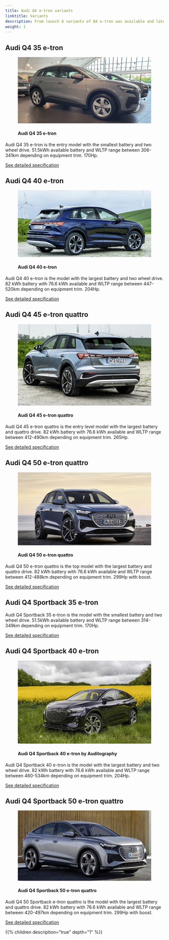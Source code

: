 ```yaml
---
title: Audi Q4 e-tron variants
linktitle: Variants
description: From launch 6 variants of Q4 e-tron was available and later more was added.
weight: 1
---
```

<!-- markdownlint-disable MD033 -->
## Audi Q4 35 e-tron

<figure>
    <a href="audi-q4-e-tron-35.jpg">
        <img src="audi-q4-e-tron-35s.jpg" alt="Audi Q4 35 e-tron" title="Audi Q4 35 e-tron">
    </a>
    <figcaption><h4>Audi Q4 35 e-tron</h4></figcaption>
</figure>

Audi Q4 35 e-tron is the entry model with the smallest battery and two wheel drive. 51.5kWh available battery and WLTP range between 306-341km depending on equipment trim. 170Hp.

[See detailed specification](/models/q4-e-tron/specifications/#audi-q4-35-e-tron)

## Audi Q4 40 e-tron

<figure>
    <a href="audi-q4-e-tron-40.jpg">
        <img src="audi-q4-e-tron-40s.jpg" alt="Audi Q4 40 e-tron" title="Audi Q4 40 e-tron">
    </a>
    <figcaption><h4>Audi Q4 40 e-tron</h4></figcaption>
</figure>

Audi Q4 40 e-tron is the model with the largest battery and two wheel drive. 82 kWh battery with 76.6 kWh available and WLTP range between 447-520km depending on equipment trim. 204Hp.

[See detailed specification](/models/q4-e-tron/specifications/#audi-q4-40-e-tron)

## Audi Q4 45 e-tron quattro

<figure>
    <a href="audi-q4-e-tron-45.jpg">
        <img src="audi-q4-e-tron-45s.jpg" alt="Audi Q4 45 e-tron quattro" title="Audi Q4 45 e-tron quattro">
    </a>
    <figcaption><h4>Audi Q4 45 e-tron quattro</h4></figcaption>
</figure>

Audi Q4 45 e-tron quattro is the entry level model with the largest battery and quattro drive. 82 kWh battery with 76.6 kWh available and WLTP range between 412-490km depending on equipment trim. 265Hp.

[See detailed specification](/models/q4-e-tron/specifications/#audi-q4-45-e-tron-quattro)

## Audi Q4 50 e-tron quattro

<figure>
    <a href="audi-q4-e-tron-50.jpg">
        <img src="audi-q4-e-tron-50s.jpg" alt="Audi Q4 50 e-tron quattro" title="Audi Q4 50 e-tron quattro">
    </a>
    <figcaption><h4>Audi Q4 50 e-tron quattro</h4></figcaption>
</figure>

Audi Q4 50 e-tron quattro is the top model with the largest battery and quattro drive. 82 kWh battery with 76.6 kWh available and WLTP range between 412-488km depending on equipment trim. 299Hp with boost.

[See detailed specification](/models/q4-e-tron/specifications/#audi-q4-50-e-tron-quattro)

## Audi Q4 Sportback 35 e-tron

Audi Q4 Sportback 35 e-tron is the model with the smallest battery and two wheel drive. 51.5kWh available battery and WLTP range between 314-349km depending on equipment trim. 170Hp.

[See detailed specification](/models/q4-e-tron/specifications/#audi-q4-sportback-35-e-tron)

## Audi Q4 Sportback 40 e-tron

<figure>
    <a href="audi-q4-sportback-e-tron-40.jpg">
        <img src="audi-q4-sportback-e-tron-40s.jpg" alt="Audi Q4 Sportback 40 e-tron by Auditography" title="Audi Q4 Sportback 40 e-tron by Auditography">
    </a>
    <figcaption><h4>Audi Q4 Sportback 40 e-tron by Auditography</h4></figcaption>
</figure>

Audi Q4 Sportback 40 e-tron is the model with the largest battery and two wheel drive. 82 kWh battery with 76.6 kWh available and WLTP range between 460-534km depending on equipment trim. 204Hp.

[See detailed specification](/models/q4-e-tron/specifications/#audi-q4-sportback-40-e-tron)

## Audi Q4 Sportback 50 e-tron quattro

<figure>
    <a href="audi-q4-sportback-e-tron-50.jpg">
        <img src="audi-q4-sportback-e-tron-50s.jpg" alt="Audi Q4 Sportback 50 e-tron quattro" title="Audi Q4 Sportback 50 e-tron quattro">
    </a>
    <figcaption><h4>Audi Q4 Sportback 50 e-tron quattro</h4></figcaption>
</figure>

Audi Q4 50 Sportback e-tron quattro is the model with the largest battery and quattro drive. 82 kWh battery with 76.6 kWh available and WLTP range between 420-497km depending on equipment trim. 299Hp with boost.

[See detailed specification](/models/q4-e-tron/specifications/#audi-q4-sportback-50-e-tron-quattro)

{{% children description="true" depth="1" %}}
